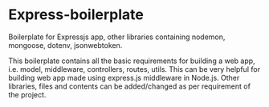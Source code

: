 # Express-boilerplate
Boilerplate for Expressjs app, other libraries containing nodemon, mongoose, dotenv, jsonwebtoken.

This boilerplate contains all the basic requirements for building a web app, i.e. model, middleware, controllers, routes, utils. This can be very helpful for building web app made using express.js middleware in Node.js. Other libraries, files and contents can be added/changed as per requirement of the project.